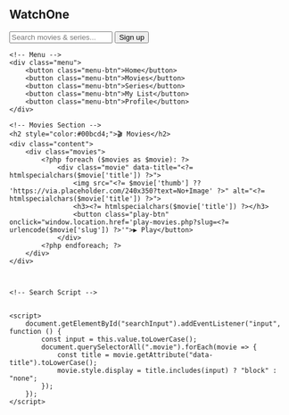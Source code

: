 <?php
$moviesFile = 'movies.json';
$seriesFile = 'series.json';

$movies = file_exists($moviesFile) ? json_decode(file_get_contents($moviesFile), true) : [];
$series = file_exists($seriesFile) ? json_decode(file_get_contents($seriesFile), true) : [];
?>
<!DOCTYPE html>
<html lang="en">
<head>
    <meta charset="UTF-8">
    <title>WatchOne</title>
    <link rel="stylesheet" href="css.css">
</head>
<body>
    <!-- Navbar -->
    <nav class="navbar">
        <h1 class="logo">WatchOne</h1>
        <input type="text" placeholder="Search movies & series..." class="search-bar" id="searchInput">
        <button class="play-btn" onclick="window.location.href='sign-up.html'">Sign up</button>
    </nav>

    <!-- Menu -->
    <div class="menu">
        <button class="menu-btn">Home</button>
        <button class="menu-btn">Movies</button>
        <button class="menu-btn">Series</button>
        <button class="menu-btn">My List</button>
        <button class="menu-btn">Profile</button>
    </div>

    <!-- Movies Section -->
    <h2 style="color:#00bcd4;">🎬 Movies</h2>
    <div class="content">
        <div class="movies">
            <?php foreach ($movies as $movie): ?>
                <div class="movie" data-title="<?= htmlspecialchars($movie['title']) ?>">
                    <img src="<?= $movie['thumb'] ?? 'https://via.placeholder.com/240x350?text=No+Image' ?>" alt="<?= htmlspecialchars($movie['title']) ?>">
                    <h3><?= htmlspecialchars($movie['title']) ?></h3>
                    <button class="play-btn" onclick="window.location.href='play-movies.php?slug=<?= urlencode($movie['slug']) ?>'">▶ Play</button>
                </div>
            <?php endforeach; ?>
        </div>
    </div>



    <!-- Search Script -->


    <script>
        document.getElementById("searchInput").addEventListener("input", function () {
            const input = this.value.toLowerCase();
            document.querySelectorAll(".movie").forEach(movie => {
                const title = movie.getAttribute("data-title").toLowerCase();
                movie.style.display = title.includes(input) ? "block" : "none";
            });
        });
    </script>
</body>
</html>

